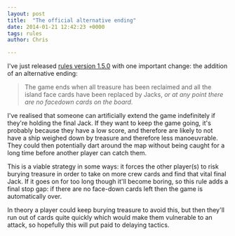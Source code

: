 ```yaml
---
layout: post
title:  "The official alternative ending"
date: 2014-01-21 12:42:23 +0000
tags: rules
author: Chris

---
```


I've just released [rules version 1.5.0](/rules) with one important change: the addition of an alternative ending:

> The game ends when all treasure has been reclaimed and all the island face cards have been replaced by Jacks, *or at any point there are no facedown cards on the board.*

I've realised that someone can artificially extend the game indefinitely if they're holding the final Jack. If they want to keep the game going, it's probably because they have a low score, and therefore are likely to not have a ship weighed down by treasure and therefore less manoeuvrable. They could then potentially dart around the map without being caught for a long time before another player can catch them.

This is a viable strategy in some ways: it forces the other player(s) to risk burying treasure in order to take on more crew cards and find that vital final Jack. If it goes on for too long though it'll become boring, so this rule adds a final stop gap: if there are no face-down cards left then the game is automatically over.

In theory a player could keep burying treasure to avoid this, but then they'll run out of cards quite quickly which would make them vulnerable to an attack, so hopefully this will put paid to delaying tactics.
